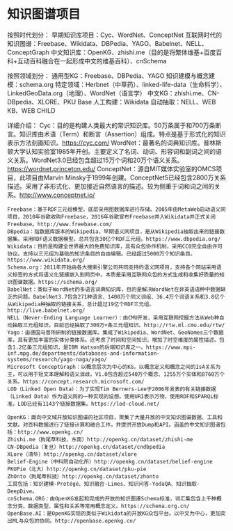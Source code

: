
# 知识图谱项目


按照时代划分：
早期知识库项目：Cyc、WordNet、ConceptNet
互联网时代的知识图谱：Freebase、Wikidata、DBPedia、YAGO、Babelnet、NELL、ConceptGraph
中文知识库：OpenKG、zhishi.me（目的是将繁体维基+百度百科+互动百科融合在一起形成中文的维基百科）、cnSchema

按照领域划分：
	通用型KG：Freebase、DBPedia、YAGO
	知识建模与概念建模：schema.org
	特定领域：Herbnet（中草药）、linked-life-data（生命科学）、LinkedGeoData.org（地理）、WordNet（语言学）
	中文KG：zhishi.me、CN-DBpedia、XLORE、PKU Base
	人工构建：Wikidata
	自动抽取：NELL、WEB KB、WEB CHILD

详细介绍：
	Cyc：目的是构建人类最大的常识知识库。50万条属于和700万条断言。知识库由术语（Term）和断言（Assertion）组成。特点是基于形式化的知识表示方法刻画知识。https://cyc.com/
	WordNet：最著名的词典知识库。普林斯顿大学认知实验室1985年开创。主要定义了名词、动词、形容词和副词之间的语义关系。WordNet3.0已经包含超过15万个词和20万个语义关系。https://wordnet.princeton.edu/
	ConceptNet：源自MIT媒体实验室的OMCS项目，此项目由Marvin Minsky于1999年创建。ConceptNet5已经包含2800万关系描述。采用了非形式化、更加接近自然语言的描述。较为侧重于词和词之间的关系。http://www.conceptnet.io/

	Freebase：基于RDF三元组模型，底层采用图数据库进行存储。2005年由MetaWeb启动语义网项目，2010年谷歌收购Freebase，2016年谷歌宣布Freebase并入Wikidata并正式关闭Freebase。http://www.freebase.com/
	DBpedia：指数据库版本的Wikipedia，早期语义网项目，是从Wikipedia抽取出来的链接数据集。采用RDF语义数据模型，总共包含30亿个RDF三元组。https://www.dbpedia.org/
	Wikidata：目的是构建全世界最大的免费知识库，具有众包协作机制，采用CC0完全自由许可协议。支持以三元组为基础的知识条目的自由编辑。已经超过5000万个知识条目。https://www.wikidata.org/
	Schema.org：2011年开始由各大搜索引擎公司共同支持的语义网项目，支持各个网站采用语义标签的方式将语义化链接嵌入到网页中。本质是采用互联网众包的方式生成和收集好质量的知识图谱数据。https://schema.org/
	BabelNet：类似于WordNet的多语言词典知识库，目的是解决WordNet在非英语语种中数据缺乏的问题。BabelNet3.7包含271种语言、1400万个同义词组、36.4万个词语关系和3.8亿个从Wikipedia种抽取的链接关系，总计超过19亿个RDF三元组。http://live.babelnet.org/
	NELL（Never-Ending Language Learner）：由CMU开发，采用互联网挖掘方法从Web种自动抽取三元组知识。目前已经抽取了300万+条三元组知识。http://rtw.ml.cmu.edu/rtw/
	Yago：由德国马普所研制的链接数据库。集成了Wikipedia、WordNet、GeoNames三个数据库，具有更加丰富的实体分类体系。还考虑了时间和空间知识，增加了时空维度的属性描述。包含1.2亿条三元组知识，是IBM Watson的后端知识库之一。https://www.mpi-inf.mpg.de/departments/databases-and-information-systems/research/yago-naga/yago/
	Microsoft ConceptGraph：以概念层次为中心的KG，以概念定义和概念之间的IsA关系为主，可以用于短文本理解和语义消歧。V1.0包含超过540万个概念、1255万个实体和8760万个关系。https://concept.research.microsoft.com/
	LOD（Linked Open Data）：为了实现Tim Berners-Lee于2006年发表的有关链接数据（Linked Data）作为语义网的一种实现的设想。使用URI表示万物、使用RDF和SPARQL标准。LOD已经有1143个链接数据集。https://lod-cloud.net/

	OpenKG：面向中文域开放知识图谱的社区项目，聚集了大量开放的中文知识图谱数据、工具和文献。对百科数据进行了链接计算和融合工作，并提供开放Dump和API。涵盖的中文知识图谱包括：http://www.openkg.cn/
	Zhishi.me（狗尾草科技、东南）http://openkg.cn/dataset/zhishi-me
	CN-DBpedia（复旦）http://openkg.cn/dataset/cndbpedia
	XLore（清华）http://openkg.cn/dataset/xlore
	Belief-Engine（中科院自动化所）http://openkg.cn/dataset/belief-engine
	PKUPie（北大）http://openkg.cn/dataset/pku-pie
	ZhOnto（狗尾草科技）http://openkg.cn/dataset/zhonto
	工具包括：知识建模-Protégé、知识融合-Limes、知识问答-YodaQA、知识抽取-DeepDive。
	cnSchema.ORG：由OpenKG发起和完成的开放的知识图谱Schema标准，词汇集包含上千种概念分类、数据类型、属性和关系等常用概念定义。https://schema.org.cn/
	OpenBase.AI：是OpenKG实现的类似于Wikidata的开放KG众包平台。以中文为中心，更加突出ML与众包的协同。http://openbase.openkg.cn/
